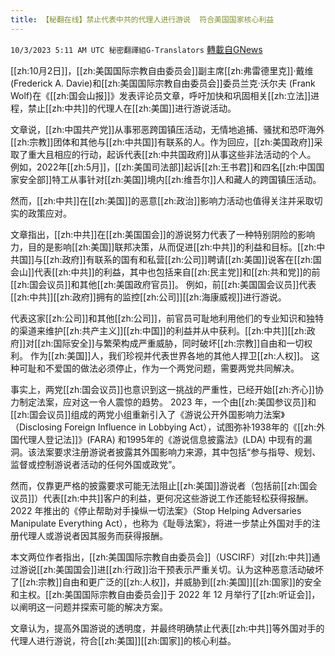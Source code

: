 ```yaml
---
title: 【秘翻在线】禁止代表中共的代理人进行游说  符合美国国家核心利益
---
```

`10/3/2023 5:11 AM UTC 秘密翻譯組G-Translators` [轉載自GNews](https://gnews.org/articles/1772764)

[[zh:10月2日]]，[[zh:美国国际宗教自由委员会]]副主席[[zh:弗雷德里克]]·戴维 (Frederick A. Davie)和[[zh:美国国际宗教自由委员会]]委员兰克·沃尔夫 (Frank Wolf)在《[[zh:国会山报]]》发表评论员文章，呼吁加快和巩固相关[[zh:立法]]进程，禁止[[zh:中共]]的代理人在[[zh:美国]]进行游说活动。

文章说，[[zh:中国共产党]]从事邪恶跨国镇压活动，无情地追捕、骚扰和恐吓海外[[zh:宗教]]团体和其他与[[zh:中共国]]有联系的人。作为回应，[[zh:美国政府]]采取了重大且相应的行动，起诉代表[[zh:中共国政府]]从事这些非法活动的个人。 例如，2022年[[zh:5月]]，[[zh:美国司法部]]起诉[[zh:王书君]]和四名[[zh:中国国家安全部]]特工从事针对[[zh:美国]]境内[[zh:维吾尔]]人和藏人的跨国镇压活动。

然而，[[zh:中共]]在[[zh:美国]]的恶意[[zh:政治]]影响力活动也值得关注并采取切实的政策应对。

文章指出，[[zh:中共]]在[[zh:美国国会]]的游说努力代表了一种特别阴险的影响力，目的是影响[[zh:美国]]联邦决策，从而促进[[zh:中共]]的利益和目标。[[zh:中共国]]与[[zh:政府]]有联系的国有和私营[[zh:公司]]聘请[[zh:美国]]说客在[[zh:国会山]]代表[[zh:中共]]的利益，其中也包括来自[[zh:民主党]]和[[zh:共和党]]的前[[zh:国会议员]]和其他[[zh:美国政府官员]]。 例如，前[[zh:美国国会议员]]代表[[zh:中共]][[zh:政府]]拥有的监控[[zh:公司]][[zh:海康威视]]进行游说。

代表这家[[zh:公司]]和其他[[zh:公司]]，前官员可耻地利用他们的专业知识和独特的渠道来维护[[zh:共产主义]][[zh:中国]]的利益并从中获利。[[zh:中共]][[zh:政府]]对[[zh:国际安全]]与繁荣构成严重威胁，同时破坏[[zh:宗教]]自由和一切权利。 作为[[zh:美国]]人，我们珍视并代表世界各地的其他人捍卫[[zh:人权]]。 这种可耻和不爱国的做法必须停止，作为一个两党问题，需要两党共同解决。

事实上，两党[[zh:国会议员]]也意识到这一挑战的严重性，已经开始[[zh:齐心]]协力制定法案，应对这一令人震惊的趋势。  2023 年，一个由[[zh:美国参议员]]和[[zh:国会议员]]组成的两党小组重新引入了《游说公开外国影响力法案》（Disclosing Foreign Influence in Lobbying Act），试图弥补1938年的《[[zh:外国代理人登记法]]》(FARA) 和1995年的《游说信息披露法》(LDA) 中现有的漏洞。该法案要求注册游说者披露其外国影响力来源，其中包括“参与指导、规划、监督或控制游说者活动的任何外国或政党”。

然而，仅靠更严格的披露要求可能无法阻止[[zh:美国]]游说者（包括前[[zh:国会议员]]）代表[[zh:中共]]客户的利益，更何况这些游说工作还能轻松获得报酬。 2022 年推出的《停止帮助对手操纵一切法案》（Stop Helping Adversaries Manipulate Everything Act），也称为《耻辱法案》，将进一步禁止外国对手的注册代理人或游说者因其服务而获得报酬。

本文两位作者指出，[[zh:美国国际宗教自由委员会]]（USCIRF）对[[zh:中共]]通过游说[[zh:美国国会]]进[[zh:行政]]治干预表示严重关切。认为这种恶意活动破坏了[[zh:宗教]]自由和更广泛的[[zh:人权]]，并威胁到[[zh:美国]][[zh:国家]]的安全和主权。[[zh:美国国际宗教自由委员会]]于 2022 年 12 月举行了[[zh:听证会]]，以阐明这一问题并探索可能的解决方案。

文章认为，提高外国游说的透明度，并最终明确禁止代表[[zh:中共]]等外国对手的代理人进行游说，符合[[zh:美国]][[zh:国家]]的核心利益。
